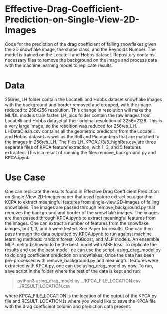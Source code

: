 # Effective-Drag-Coefficient-Prediction-on-Single-View-2D-Images
Code for the prediction of the drag coefficient of falling snowflakes given the 2D snowflake image, the shape class, and the Reynolds Number. The model is trained on the Locatelli and Hobbs dataset. Repository contains necessary files to remove the background on the image and process data with the machine learning model to replicate results.

# Data
256res_LH folder contain the Locatelli and Hobbs dataset snowflake images with the background and border removed and cropped, with the image reduced to 256x256 resolution. This change in resolution will make the ML/DL models train faster. LH_pics folder contain the raw images from Locatelli and Hobbs dataset at their original resolution of 3256×2128. This is a very large image, so the resoltion was reduced for 256res_LH. LHDataClean.csv contains all the geometric predictors from the Locatelli and Hobbs dataset as well as the Roll and Pic numbers that are matched to the images in 256res_LH. The files LH_KPCA_1/3/5_highRes.csv are three separate files of KPCA feature extraction, with 1, 3, and 5 features extracted. This is a result of running the files remove_background.py and KPCA.ipynb 


# Use Case
One can replicate the results found in Effective Drag Coefficient Prediction on Single-View 2D-Images paper that used feature extraction algorithm KCPA to extract meaningful features from single-view 2D-images of falling snowflakes. The images are passed through remove_background.py that removes the background and border of the snowflake images. The images are then passed through KPCA.ipynb to extract meaningful features from the images. One can extract a number of features from the snowflake iamges, but 1, 3, and 5 were tested. See Paper for results. One can then pass through the data outputted by KPCA.ipynb to run against machine learning methods: random forest, XGBoost, and MLP models. An ensemble MLP mehtod showed to be the best model with MSE loss. To replicate the results and use the best model, ne can use the script, using_drag_model.py to do drag coefficient prediction on snowflakes. Once the data has been pre-processed with remove_background.py and meaningful features were extracted with KPCA.py, one can use using_drag_model.py now. To run, save script in the folder where the rest of the data is kept and run:

> python3 using_drag_model.py ../KPCA_FILE_LOCATION.csv ../RESULT_LOCATION.csv

where KPCA_FILE_LOCATION is the location of the output of the KPCA.py file and RESULT_LOCATION is where you would like to save the KPCA file with the drag coefficient column and prediction data present.
